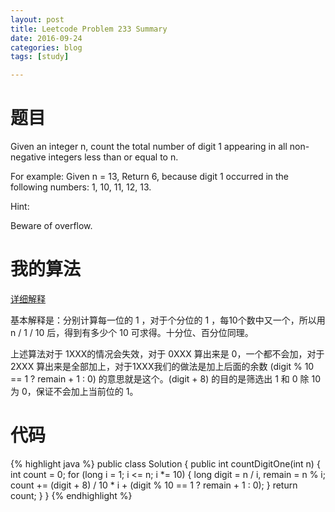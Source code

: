```yaml
---
layout: post
title: Leetcode Problem 233 Summary
date: 2016-09-24
categories: blog
tags: [study]

---
```


# 题目

Given an integer n, count the total number of digit 1 appearing in all non-negative integers less than or equal to n.

For example:
Given n = 13,
Return 6, because digit 1 occurred in the following numbers: 1, 10, 11, 12, 13.

Hint:

Beware of overflow.

# 我的算法

[详细解释](https://discuss.leetcode.com/topic/18972/ac-short-java-solution/2)

基本解释是：分别计算每一位的 1 ，对于个分位的 1 ，每10个数中又一个，所以用 n / 1 / 10 后，得到有多少个 10 可求得。十分位、百分位同理。

上述算法对于 1XXX的情况会失效，对于 0XXX 算出来是 0，一个都不会加，对于 2XXX 算出来是全部加上，对于1XXX我们的做法是加上后面的余数 (digit % 10 == 1 ? remain + 1 : 0) 的意思就是这个。(digit + 8) 的目的是筛选出 1 和 0 除 10 为 0，保证不会加上当前位的 1。

# 代码

{% highlight java %}
public class Solution {
    public int countDigitOne(int n) {
        int count = 0;
        for (long i = 1; i <= n; i *= 10) {
            long digit = n / i, remain = n % i;
            count += (digit + 8) / 10 * i + (digit % 10 == 1 ? remain + 1 : 0);
        }
        return count;
    }
}
{% endhighlight %}